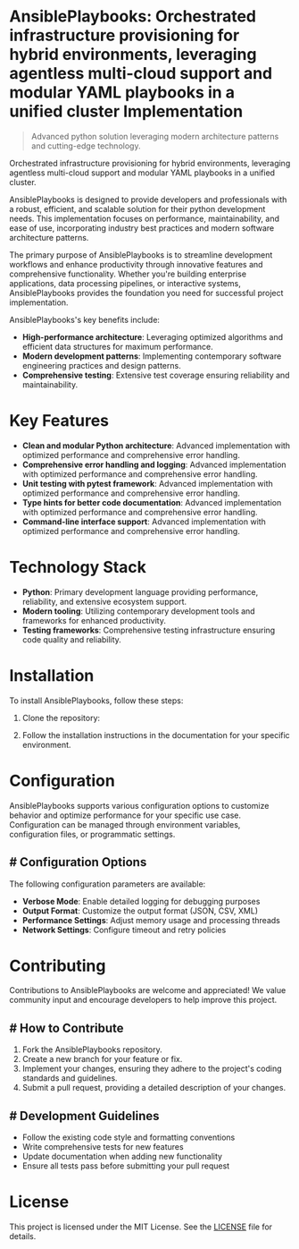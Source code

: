 <!-- fallback_AnsiblePlaybooks_20250806234543_29811 -->

# AnsiblePlaybooks: Orchestrated infrastructure provisioning for hybrid environments, leveraging agentless multi-cloud support and modular YAML playbooks in a unified cluster Implementation
> Advanced python solution leveraging modern architecture patterns and cutting-edge technology.

Orchestrated infrastructure provisioning for hybrid environments, leveraging agentless multi-cloud support and modular YAML playbooks in a unified cluster.

AnsiblePlaybooks is designed to provide developers and professionals with a robust, efficient, and scalable solution for their python development needs. This implementation focuses on performance, maintainability, and ease of use, incorporating industry best practices and modern software architecture patterns.

The primary purpose of AnsiblePlaybooks is to streamline development workflows and enhance productivity through innovative features and comprehensive functionality. Whether you're building enterprise applications, data processing pipelines, or interactive systems, AnsiblePlaybooks provides the foundation you need for successful project implementation.

AnsiblePlaybooks's key benefits include:

* **High-performance architecture**: Leveraging optimized algorithms and efficient data structures for maximum performance.
* **Modern development patterns**: Implementing contemporary software engineering practices and design patterns.
* **Comprehensive testing**: Extensive test coverage ensuring reliability and maintainability.

# Key Features

* **Clean and modular Python architecture**: Advanced implementation with optimized performance and comprehensive error handling.
* **Comprehensive error handling and logging**: Advanced implementation with optimized performance and comprehensive error handling.
* **Unit testing with pytest framework**: Advanced implementation with optimized performance and comprehensive error handling.
* **Type hints for better code documentation**: Advanced implementation with optimized performance and comprehensive error handling.
* **Command-line interface support**: Advanced implementation with optimized performance and comprehensive error handling.

# Technology Stack

* **Python**: Primary development language providing performance, reliability, and extensive ecosystem support.
* **Modern tooling**: Utilizing contemporary development tools and frameworks for enhanced productivity.
* **Testing frameworks**: Comprehensive testing infrastructure ensuring code quality and reliability.

# Installation

To install AnsiblePlaybooks, follow these steps:

1. Clone the repository:


2. Follow the installation instructions in the documentation for your specific environment.

# Configuration

AnsiblePlaybooks supports various configuration options to customize behavior and optimize performance for your specific use case. Configuration can be managed through environment variables, configuration files, or programmatic settings.

## # Configuration Options

The following configuration parameters are available:

* **Verbose Mode**: Enable detailed logging for debugging purposes
* **Output Format**: Customize the output format (JSON, CSV, XML)
* **Performance Settings**: Adjust memory usage and processing threads
* **Network Settings**: Configure timeout and retry policies

# Contributing

Contributions to AnsiblePlaybooks are welcome and appreciated! We value community input and encourage developers to help improve this project.

## # How to Contribute

1. Fork the AnsiblePlaybooks repository.
2. Create a new branch for your feature or fix.
3. Implement your changes, ensuring they adhere to the project's coding standards and guidelines.
4. Submit a pull request, providing a detailed description of your changes.

## # Development Guidelines

* Follow the existing code style and formatting conventions
* Write comprehensive tests for new features
* Update documentation when adding new functionality
* Ensure all tests pass before submitting your pull request

# License

This project is licensed under the MIT License. See the [LICENSE](https://github.com/sandibrrm/AnsiblePlaybooks/blob/main/LICENSE) file for details.
